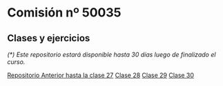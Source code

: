 # Comisión nº 50035

## Clases y ejercicios

_(*) Este repositorio estará disponible hasta 30 días luego de finalizado el curso._

[Repositorio Anterior hasta la clase 27](https://github.com/DanielRiverol/50035-backend/tree/main/50035-main)
[Clase 28](https://github.com/DanielRiverol/50035-backend/tree/main/clase28)
[Clase 29](https://github.com/DanielRiverol/50035-backend/tree/main/clase29)
[Clase 30](https://github.com/DanielRiverol/50035-backend/tree/main/clase30)



